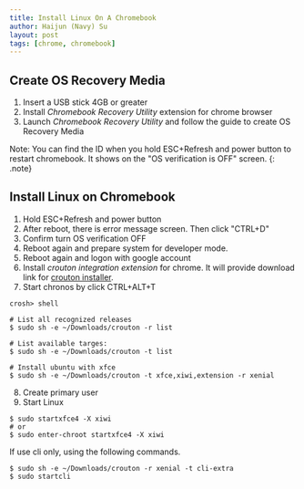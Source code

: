 ```yaml
---
title: Install Linux On A Chromebook
author: Haijun (Navy) Su
layout: post
tags: [chrome, chromebook]
---
```

## Create OS Recovery Media
1. Insert a USB stick 4GB or greater
2. Install *Chromebook Recovery Utility* extension for chrome browser
3. Launch *Chromebook Recovery Utility* and follow the guide to create OS Recovery Media

<i class="fa fa-info-circle" aria-hidden="true"></i> Note:
You can find the ID when you hold ESC+Refresh and power button to restart chromebook. It shows on the "OS verification is OFF" screen.
{: .note}

## Install Linux on Chromebook
1. Hold ESC+Refresh and power button
2. After reboot, there is error message screen. Then click "CTRL+D"
3. Confirm turn OS verification OFF
4. Reboot again and prepare system for developer mode.
5. Reboot again and logon with google account
6. Install *crouton integration extension* for chrome. It will provide download link for [crouton installer](https://goo.gl/fd3zc).
7. Start chronos by click CTRL+ALT+T

```shell
crosh> shell

# List all recognized releases
$ sudo sh -e ~/Downloads/crouton -r list

# List available targes:
$ sudo sh -e ~/Downloads/crouton -t list

# Install ubuntu with xfce
$ sudo sh -e ~/Downloads/crouton -t xfce,xiwi,extension -r xenial
```
8. Create primary user
9. Start Linux
```shell
$ sudo startxfce4 -X xiwi
# or
$ sudo enter-chroot startxfce4 -X xiwi
```
If use cli only, using the following commands.
```shell
$ sudo sh -e ~/Downloads/crouton -r xenial -t cli-extra
$ sudo startcli
```
